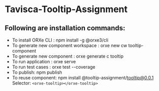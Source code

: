 # Tavisca-Tooltip-Assignment
## Following are installation commands:
- To install ORXe CLI : npm install -g @orxe3/cli
- To generate new component workspace : orxe new cw tooltip-component
- To generate new component : orxe generate c tooltip
- To run application : orxe serve
- To run test cases : orxe test --coverage
- To publish: npm publish
- To reuse component: npm install @tooltip-assignment/tooltip@0.0.1
          Selector: ```<orxe-tooltip></orxe-tooltip>```
